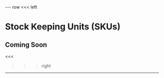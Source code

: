 
--- row
<<< left
# Stock Keeping Units (SKUs)
## Coming Soon
<<<

>>> right
<!-- include(../api-ref-snippet.md) -->
>>>
---

<!-- include(../support.md) -->
